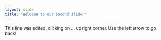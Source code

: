 ```yaml
---
layout: slide
title: "Welcome to our second slide!"
---
```

This line was edited. clicking on ... up right corner.
Use the left arrow to go back!
